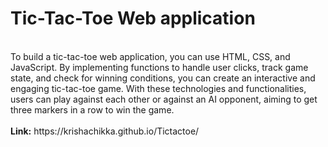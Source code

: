 # Tic-Tac-Toe Web application
<br>
To build a tic-tac-toe web application, you can use HTML, CSS, and JavaScript. By implementing functions to handle user clicks, track game state, and check for winning conditions, you can create an interactive and engaging tic-tac-toe game. With these technologies and functionalities, users can play against each other or against an AI opponent, aiming to get three markers in a row to win the game.
<br>
<br>
<b>Link:</b> https://krishachikka.github.io/Tictactoe/
